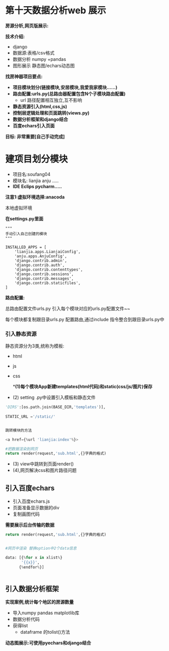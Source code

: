 # 第十天数据分析web 展示

**房源分析,网页版展示:**

**技术介绍:**

* django
* 数据源:表格/csv格式
* 数据分析 numpy +pandas 
* 图形展示 静态图/echars动态图

**找房神器项目要点:**

* **项目模块划分(链接模块,安居模块,我爱我家模块......)**
* **路由配置:urls.py(总路由器配置包含N个子模块路由配置)**
  * url 路径配置相互独立,互不影响
* **静态资源引入(html,css,js)**
* **控制层逻辑处理和页面跳转(views.py)**
* **数据分析框架和django结合**
* **百度echars引入页面**



**目标: 非常重要[自己手动完成]**



# 建项目划分模块

* 项目名:soufang04
* 模块名: lianjia   anju .....
* **IDE  Eclips     pycharm.....**

**注意1:虚拟环境选择:anacoda**

本地虚拟环境

**在settings.py里面**

```
"""
手动引入自己创建的模块  
"""

INSTALLED_APPS = [
    'lianjia.apps.LianjaiConfig',
    'anju.apps.AnjuConfig',
    'django.contrib.admin',
    'django.contrib.auth',
    'django.contrib.contenttypes',
    'django.contrib.sessions',
    'django.contrib.messages',
    'django.contrib.staticfiles',
]
```

**路由配置:**

总路由配置文件urls.py 引入每个模块对应的urls.py配置文件~~

每个模块都复制跟目录urls.py 配置路由,通过include 指令整合到跟目录urls.py中

### 引入静态资源

静态资源分为3类,统称为模板:

* html

* js

* css 

  ***(1)每个模块App新建templates(html代码)和static(css/js/图片)保存**

* (2) setting .py中设置引入模板和静态文件

~~~python
'DIRS':[os.path.join(BASE_DIR,'templates')],
    
STATIC_URL ='/static/'


跳转模块的方法

<a href={%url 'lianjia:index'%}>

#把数据渲染到网页
return render(request,'sub.html',{}字典的格式)
~~~

* (3) view中跳转到页面render()
* (4),网页解决css和图片路径问题

## 引入百度echars

* 引入百度echars.js
* 页面准备显示数据的div
* 复制画图代码

**需要展示后台传输的数据**

~~~python
return render(request,'sub.html',{}字典的格式)


#网页中渲染 替换option中2个data信息

data: [{%for x in xlist%}
       '{{x}}',
      {%endfor%}]



~~~

## 引入数据分析框架

**实现案例,统计每个地区的房源数量**

* 导入numpy pandas matplotlib库
* 数据分析代码
* 获得list
  * dataframe 的tolist()方法

**动态图展示:可使用pyechars和django结合**

























